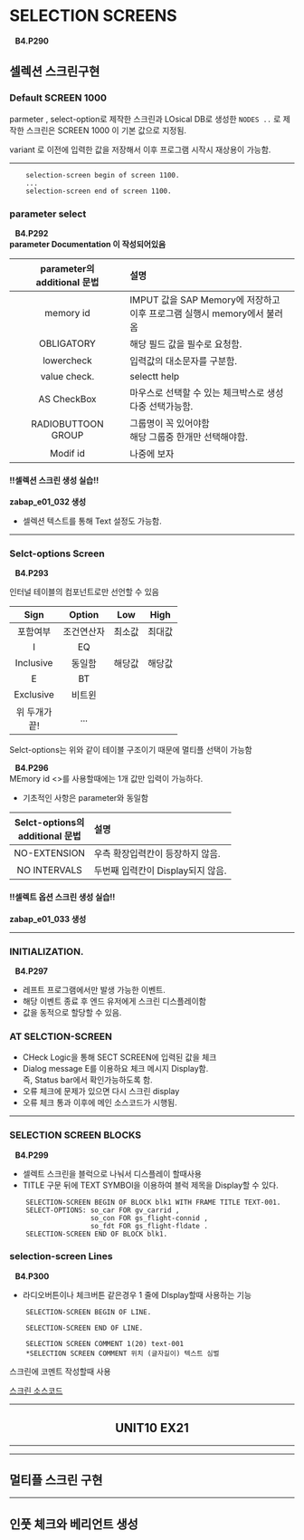 # SELECTION SCREENS
**&nbsp;&nbsp; B4.P290**  

## 셀렉션 스크린구현
### Default SCREEN 1000 
parmeter , select-option로 제작한 스크린과
LOsical DB로 생성한 `NODES ..` 로 제작한 스크린은
SCREEN 1000 이 기본 값으로 지정됨.

variant 로 이전에 입력한 값을 저장해서 이후 프로그램 시작시 재상용이 가능함.

---

```abap
    selection-screen begin of screen 1100.
    ...
    selection-screen end of screen 1100.
```
### parameter select
**&nbsp;&nbsp; B4.P292**  
**parameter Documentation 이 작성되어있음**

|parameter의<br>additional 문법| 설명|
|:---:|:---|
| memory id <pid>| IMPUT 값을 SAP Memory에 저장하고<br>이후 프로그램 실행시 memory에서 불러옴|
| OBLIGATORY| 해당 필드 값을 필수로 요청함.|
| lowercheck| 입력값의 대소문자를 구분함.|
| value check.| selectt help|
| AS CheckBox| 마우스로 선택할 수 있는 체크박스로 생성<br> 다중 선택가능함.|
| RADIOBUTTOON GROUP <grp>| 그룹명이 꼭 있어야함 <br> 해당 그룹중 한개만 선택해야함.|
| Modif id <mod>| 나중에 보자|

#### !!셀렉션 스크린 생성 실습!!

<b>zabap_e01_032 생성</b>

- 셀렉션 텍스트를 통해 Text 설정도 가능함.

---
### Selct-options Screen
**&nbsp;&nbsp; B4.P293**  

인터널 테이블의 컴포넌트로만 선언할 수 있음

|Sign|Option|Low|High|
 |:---:|:---:|:---:|:---:|
 |포함여부|조건연산자|최소값|최대값|
 |I|EQ|||
 |Inclusive|동일함|해당값|해당값|
 |E|BT|||
 |Exclusive|비트윈|||
 |위 두개가<br>끝!|...|||
 
Selct-options는 위와 같이 테이블 구조이기 때문에 멀티플 선택이 가능함

**&nbsp;&nbsp; B4.P296**  
MEmory id <>를 사용할때에는 1개 값만 입력이 가능하다.  
- 기초적인 사항은 parameter와 동일함  

|Selct-options의<br>additional 문법| 설명|
|:---:|:---|
| NO-EXTENSION <pid>| 우측 확장입력칸이 등장하지 않음.|
| NO INTERVALS | 두번째 입력칸이 Display되지 않음.|

#### !!셀렉트 옵션 스크린 생성 실습!!

<b>zabap_e01_033 생성</b>

---

### INITIALIZATION.
**&nbsp;&nbsp; B4.P297**
- 레프트 프로그램에서만 발생 가능한 이벤트.
- 해당 이벤트 종료 후 엔드 유저에게 스크린 디스플레이함
- 값을 동적으로 할당할 수 있음.

### AT SELCTION-SCREEN
- CHeck Logic을 통해 SECT SCREEN에 입력된 값을 체크
- Dialog message E를 이용하요 체크 메시지 Display함.  
    즉, Status bar에서 확인가능하도록 함.
- 오류 체크에 문제가 있으면 다시 스크린 display
- 오류 체크 통과 이후에 메인 소스코드가 시행됨.

---
### SELECTION SCREEN BLOCKS
**&nbsp;&nbsp; B4.P299**
- 셀렉트 스크린을 블럭으로 나눠서 디스플레이 할때사용
- TITLE 구문 뒤에 TEXT SYMBOl을 이용하여 블럭 제목을 Display할 수 있다.

```abap
    SELECTION-SCREEN BEGIN OF BLOCK blk1 WITH FRAME TITLE TEXT-001.
    SELECT-OPTIONS: so_car FOR gv_carrid ,
                    so_con FOR gs_flight-connid ,
                    so_fdt FOR gs_flight-fldate .
    SELECTION-SCREEN END OF BLOCK blk1.

```
### selection-screen Lines
**&nbsp;&nbsp; B4.P300**
- 라디오버튼이나 체크버튼 같은경우 1 줄에 DIsplay할때 사용하는 기능
```abap
    SELECTION-SCREEN BEGIN OF LINE.

    SELECTION-SCREEN END OF LINE.
```
```abap
    SELECTION SCREEN COMMENT 1(20) text-001
    *SELECTION SCREEN COMMENT 위치 (글자길이) 텍스트 심벌              
```
스크린에 코멘트 작성할때 사용

[스크린 소스코드](/ABAP_source_code\Week3\zabap_e01_033.abap)

---

<h2 align =center><b>UNIT10 EX21</b></h2>

---












---
## 멀티플 스크린 구현

---
## 인풋 체크와 베리언트 생성